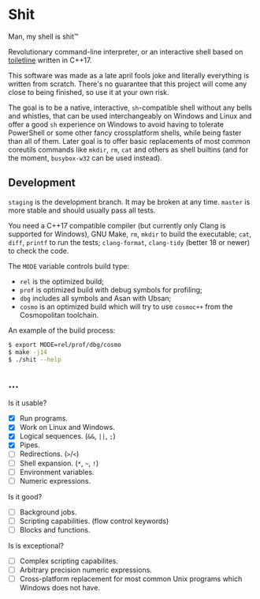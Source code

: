 # Shit

Man, my shell is shit™

Revolutionary command-line interpreter, or an interactive shell based on
[toiletline](https://github.com/toiletbril/toiletline) written in C++17.

This software was made as a late april fools joke and literally everything is
written from scratch. There's no guarantee that this project will come any close
to being finished, so use it at your own risk.

The goal is to be a native, interactive, `sh`-compatible shell without any bells
and whistles, that can be used interchangeably on Windows and Linux and offer a
good `sh` experience on Windows to avoid having to tolerate PowerShell or some
other fancy crossplatform shells, while being faster than all of them. Later
goal is to offer basic replacements of most common coreutils commands like
`mkdir`, `rm`, `cat` and others as shell builtins (and for the moment,
`busybox-w32` can be used instead).

## Development

`staging` is the development branch. It may be broken at any time. `master` is
more stable and should usually pass all tests.

You need a C++17 compatible compiler (but currently only Clang is supported for
Windows), GNU Make, `rm`, `mkdir` to build the executable; `cat`, `diff`,
`printf` to run the tests; `clang-format`, `clang-tidy` (better 18 or newer) to
check the code.

The `MODE` variable controls build type:
* `rel` is the optimized build;
* `prof` is optimized build with debug symbols for profiling;
* `dbg` includes all symbols and Asan with Ubsan;
* `cosmo` is an optimized build which will try to use `cosmoc++` from the
  Cosmopolitan toolchain.

An example of the build process:
```bash
$ export MODE=rel/prof/dbg/cosmo
$ make -j14
$ ./shit --help
```

## ...

Is it usable?
- [x] Run programs.
- [x] Work on Linux and Windows.
- [x] Logical sequences. (`&&`, `||`, `;`)
- [x] Pipes.
- [ ] Redirections. (`>`/`<`)
- [ ] Shell expansion. (`*`, `~`, `!`)
- [ ] Environment variables.
- [ ] Numeric expressions.

Is it good?
- [ ] Background jobs.
- [ ] Scripting capabilities. (flow control keywords)
- [ ] Blocks and functions.

Is is exceptional? 
- [ ] Complex scripting capabilites.
- [ ] Arbitrary precision numeric expressions.
- [ ] Cross-platform replacement for most common Unix programs which Windows
      does not have.
